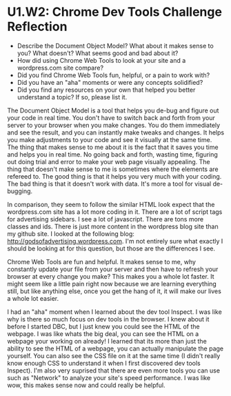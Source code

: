 # U1.W2: Chrome Dev Tools Challenge Reflection

* Describe the Document Object Model? What about it makes sense to you? What doesn't? What seems good and bad about it?
* How did using Chrome Web Tools to look at your site and a wordpress.com site compare?
* Did you find Chrome Web Tools fun, helpful, or a pain to work with?
* Did you have an "aha" moments or were any concepts solidified?
* Did you find any resources on your own that helped you better understand a topic? If so, please list it.


The Document Object Model is a tool that helps you de-bug and figure out your code in real time. You don't have to switch back and forth from your server to your browser when you make changes. You do them immediately and see the result, and you can instantly make tweaks and changes. It helps you make adjustments to your code and see it visually at the same time. The thing that makes sense to me about it is the fact that it saves you time and helps you in real time. No going back and forth, wasting time, figuring out doing trial and error to make your web page visually appealing. The thing that doesn't make sense to me is sometimes where the elements are refereed to. The good thing is that it helps you very much with your coding. The bad thing is that it doesn't work with data. It's more a tool for visual de-bugging.

In comparison, they seem to follow the similar HTML look expect that the wordpress.com site has a lot more coding in it. There are a lot of script tags for advertising sidebars. I see a lot of javascript. There are tons more classes and ids. There is just more content in the wordpress blog site than my github site. I looked at the following blog: http://godsofadvertising.wordpress.com. I'm not entirely sure what exactly I should be looking at for this question, but those are the differences I see.


Chrome Web Tools are fun and helpful. It makes sense to me, why constantly update your file from your server and then have to refresh your browser at every change you make? This makes you a whole lot faster. It might seem like a little pain right now because we are learning everything still, but like anything else, once you get the hang of it, it will make our lives a whole lot easier.

I had an "aha" moment when I learned about the dev tool Inspect. I was like why is there so much focus on dev tools in the browser. I knew about it before I started DBC, but I just knew you could see the HTML of the webpage. I was like whats the big deal, you can see the HTML on a webpage your working on already! I learned that its more than just the ability to see the HTML of a webpage, you can actually manipulate the page yourself. You can also see the CSS file on it at the same time (I didn't really know enough CSS to understand it when I first discovered dev tools Inspect). I'm also very suprised that there are even more tools you can use such as "Network" to analyze your site's speed performance. I was like wow, this makes sense now and could really be helpful.

